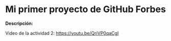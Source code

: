 # Mi primer proyecto de GitHub Forbes

**Descripción:**

Video de la actividad 2: https://youtu.be/QriVP0qaCgI
